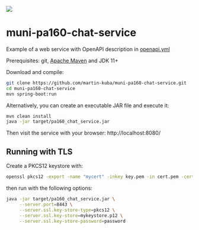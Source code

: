 ![](https://github.com/martin-kuba/muni-pa160-chat-service/workflows/test%20build/badge.svg)

# muni-pa160-chat-service
Example of a web service with OpenAPI description in [openapi.yml](src/main/resources/static/openapi.yml)

Prerequisites: git, [Apache Maven](https://maven.apache.org/) and JDK 11+ 

Download and compile:
```bash
git clone https://github.com/martin-kuba/muni-pa160-chat-service.git
cd muni-pa160-chat-service
mvn spring-boot:run
```
Alternatively, you can create an executable JAR file and execute it:
```bash
mvn clean install
java -jar target/pa160_chat_service.jar
```
Then visit the service with your browser: http://localhost:8080/

## Running with TLS

Create a PKCS12 keystore with:
```bash
openssl pkcs12 -export -name "mycert" -inkey key.pem -in cert.pem -certfile chain.pem -out mykeystore.p12
```
then run with the following options:
```bash
java -jar target/pa160_chat_service.jar \
     --server.port=8443 \
     --server.ssl.key-store-type=pkcs12 \
     --server.ssl.key-store=mykeystore.p12 \
     --server.ssl.key-store-password=password
```
